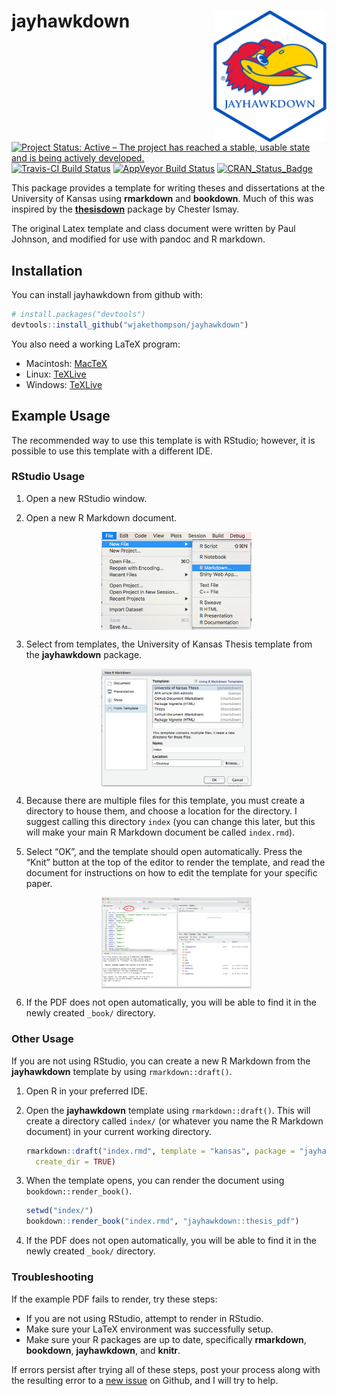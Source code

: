 
<!-- README.md is generated from README.Rmd. Please edit that file -->

# jayhawkdown <img src="man/figures/jayhawkdown.png" align="right" />

[![Project Status: Active – The project has reached a stable, usable
state and is being actively
developed.](http://www.repostatus.org/badges/latest/active.svg)](http://www.repostatus.org/#active)
[![Travis-CI Build
Status](https://travis-ci.org/wjakethompson/jayhawkdown.svg?branch=master)](https://travis-ci.org/wjakethompson/jayhawkdown)
[![AppVeyor Build
Status](https://ci.appveyor.com/api/projects/status/github/wjakethompson/jayhawkdown?branch=master&svg=true)](https://ci.appveyor.com/project/wjakethompson/jayhawkdown)
[![CRAN\_Status\_Badge](http://www.r-pkg.org/badges/version/jayhawkdown)](https://cran.r-project.org/package=jayhawkdown)

This package provides a template for writing theses and dissertations at
the University of Kansas using **rmarkdown** and **bookdown**. Much of
this was inspired by the
[**thesisdown**](https://github.com/ismayc/thesisdown) package by
Chester Ismay.

The original Latex template and class document were written by Paul
Johnson, and modified for use with pandoc and R markdown.

## Installation

You can install jayhawkdown from github with:

``` r
# install.packages("devtools")
devtools::install_github("wjakethompson/jayhawkdown")
```

You also need a working LaTeX program:

  - Macintosh: [MacTeX](https://tug.org/mactex/mactex-download.html)
  - Linux:
    [TeXLive](https://www.tug.org/texlive/acquire-netinstall.html)
  - Windows: [TeXLive](https://www.tug.org/texlive/windows.html)

## Example Usage

The recommended way to use this template is with RStudio; however, it is
possible to use this template with a different IDE.

### RStudio Usage

1.  Open a new RStudio window.

2.  Open a new R Markdown
    document.
    
    <img src="README/rmarkdown.png" width="50%" style="display: block; margin: auto;" />

3.  Select from templates, the University of Kansas Thesis template from
    the **jayhawkdown**
    package.
    
    <img src="README/select-template.png" width="50%" style="display: block; margin: auto;" />

4.  Because there are multiple files for this template, you must create
    a directory to house them, and choose a location for the directory.
    I suggest calling this directory `index` (you can change this later,
    but this will make your main R Markdown document be called
    `index.rmd`).

5.  Select “OK”, and the template should open automatically. Press the
    “Knit” button at the top of the editor to render the template, and
    read the document for instructions on how to edit the template for
    your specific
    paper.
    
    <img src="README/knit.png" width="50%" style="display: block; margin: auto;" />

6.  If the PDF does not open automatically, you will be able to find it
    in the newly created `_book/` directory.

### Other Usage

If you are not using RStudio, you can create a new R Markdown from the
**jayhawkdown** template by using `rmarkdown::draft()`.

1.  Open R in your preferred IDE.

2.  Open the **jayhawkdown** template using `rmarkdown::draft()`. This
    will create a directory called `index/` (or whatever you name the R
    Markdown document) in your current working
    directory.
    
    ``` r
    rmarkdown::draft("index.rmd", template = "kansas", package = "jayhawkdown",
      create_dir = TRUE)
    ```

3.  When the template opens, you can render the document using
    `bookdown::render_book()`.
    
    ``` r
    setwd("index/")
    bookdown::render_book("index.rmd", "jayhawkdown::thesis_pdf")
    ```

4.  If the PDF does not open automatically, you will be able to find it
    in the newly created `_book/` directory.

### Troubleshooting

If the example PDF fails to render, try these steps:

  - If you are not using RStudio, attempt to render in RStudio.
  - Make sure your LaTeX environment was successfully setup.
  - Make sure your R packages are up to date, specifically
    **rmarkdown**, **bookdown**, **jayhawkdown**, and **knitr**.

If errors persist after trying all of these steps, post your process
along with the resulting error to a [new
issue](https://github.com/wjakethompson/jayhawkdown/issues) on Github,
and I will try to help.
